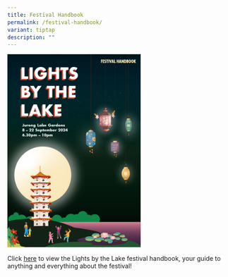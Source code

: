 ```yaml
---
title: Festival Handbook
permalink: /festival-handbook/
variant: tiptap
description: ""
---
```

<p></p>
<div class="isomer-image-wrapper">
<img style="width: 60%;" height="auto" width="100%" alt="" src="/images/LBTL_Handbook_Cover.png">
</div>
<p>Click <a href="/files/LBTL_Festival_Handbook_100924.pdf" rel="noopener noreferrer nofollow" target="_blank">here</a> to
view the Lights by the Lake festival handbook, your guide to anything and
everything about the festival!</p>